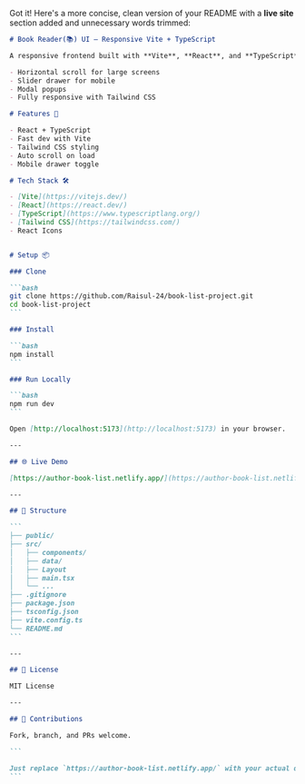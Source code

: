 Got it! Here's a more concise, clean version of your README with a **live site** section added and unnecessary words trimmed:

````markdown
# Book Reader(📚) UI – Responsive Vite + TypeScript

A responsive frontend built with **Vite**, **React**, and **TypeScript** simulating an interactive book reader.

- Horizontal scroll for large screens  
- Slider drawer for mobile  
- Modal popups  
- Fully responsive with Tailwind CSS  

# Features 🚀

- React + TypeScript  
- Fast dev with Vite  
- Tailwind CSS styling  
- Auto scroll on load  
- Mobile drawer toggle  

# Tech Stack 🛠️

- [Vite](https://vitejs.dev/)  
- [React](https://react.dev/)  
- [TypeScript](https://www.typescriptlang.org/)  
- [Tailwind CSS](https://tailwindcss.com/)  
- React Icons  


# Setup 📦

### Clone

```bash
git clone https://github.com/Raisul-24/book-list-project.git
cd book-list-project
```

### Install

```bash
npm install
```

### Run Locally

```bash
npm run dev
```

Open [http://localhost:5173](http://localhost:5173) in your browser.

---

## 🌐 Live Demo

[https://author-book-list.netlify.app/](https://author-book-list.netlify.app/)

---

## 📁 Structure

```
├── public/
├── src/
│   ├── components/
│   ├── data/
│   ├── Layout
│   ├── main.tsx
│   └── ...
├── .gitignore
├── package.json
├── tsconfig.json
├── vite.config.ts
└── README.md
```

---

## 📄 License

MIT License

---

## 🙌 Contributions

Fork, branch, and PRs welcome.

```

Just replace `https://author-book-list.netlify.app/` with your actual deployed site URL. Want me to generate that too?
```
